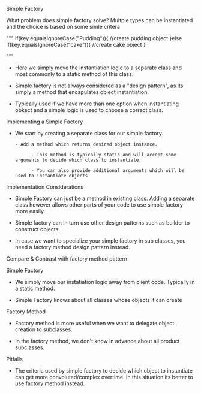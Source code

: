 Simple Factory

What problem does simple factory solve?
Multple types can be instantiated and the choice is based on some simle critera

"""
if(key.equalsIgnoreCase("Pudding")){
      //create pudding object
}else if(key.equalsIgnoreCase("cake")){
      //create cake object
}

"""

- Here we simply move the instantiation logic to a separate class and most commonly to a static method of this class.

- Simple factory is not always considered as a "design pattern", as its simply a method that encapulates object instantiation. 

- Typically used if we have more than one option when instantiating obkect and a simple logic is used to choose a correct class.

Implementing a Simple Factory

- We start by creating a separate class for our simple factory.

      - Add a method which returns desired object instance.
      
            - This method is typically static and will accept some arguments to decide which class to instantiate.

            - You can also provide additional arguments which will be used to instantiate objects

Implementation Considerations

- Simple Factory can just be a method in existing class. Adding a separate class however allows other parts of your code to use simple factory more easily.

- Simple factory can in turn use other design patterns such as builder to construct objects.

- In case we want to specialize your simple factory in sub classes, you need a factory method design pattern instead.


Compare & Contrast with factory method pattern

Simple Factory

- We simply move our instatiation logic away from client code. Typically in a static method.

- Simple Factory knows about all classes whose objects it can create

Factory Method

- Factory method is more useful when we want to delegate object creation to subclasses.

- In the factory method, we don't know in advance about all product subclasses.

Pitfalls

- The criteria used by simple factory to decide which object to instantiate can get more convoluted/complex overtime. In this situation its better to use factory method instead.

